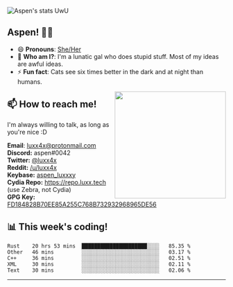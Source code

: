 ![Aspen's stats UwU](https://github-readme-stats.vercel.app/api?username=aspenluxxxy&show_icons=true&theme=onedark)

## Aspen! 🏳️‍⚧️

 - 😄 **Pronouns**: [She/Her](https://www.mypronouns.org/she-her)
 - 👩 **Who am I?**: I'm a lunatic gal who does stupid stuff. Most of my ideas are awful ideas.  
 - ⚡ **Fun fact**: <!--START_SECTION:catfact-->Cats see six times better in the dark and at night than humans.<!--END_SECTION:catfact-->
 
<img align="right" src="https://raw.githubusercontent.com/aspenluxxxy/aspenluxxxy/master/crab.jpg" width="256px" height="247px" />  

## 📫 How to reach me!
I'm always willing to talk, as long as you're nice :D

**Email**: luxx4x@protonmail.com  
**Discord:** aspen#0042  
**Twitter:** [@luxx4x](https://twitter.com/luxx4x)  
**Reddit:** [/u/luxx4x](https://reddit.com/user/luxx4x/)  
**Keybase:** [aspen_luxxxy](https://keybase.io/aspen_luxxxy)  
**Cydia Repo:** https://repo.luxx.tech (use Zebra, not Cydia)  
**GPG Key:** [FD184828B70EE85A255C768B732932968965DE56](https://aspenuwu.me/aspen-public.asc)

## 📊 **This week's coding!**
<!--START_SECTION:waka-->
```text
Rust    20 hrs 53 mins  █████████████████████░░░░   85.35 % 
Other   46 mins         ░░░░░░░░░░░░░░░░░░░░░░░░░   03.17 % 
C++     36 mins         ░░░░░░░░░░░░░░░░░░░░░░░░░   02.51 % 
XML     30 mins         ░░░░░░░░░░░░░░░░░░░░░░░░░   02.11 % 
Text    30 mins         ░░░░░░░░░░░░░░░░░░░░░░░░░   02.06 %
```
<!--END_SECTION:waka-->

-------
